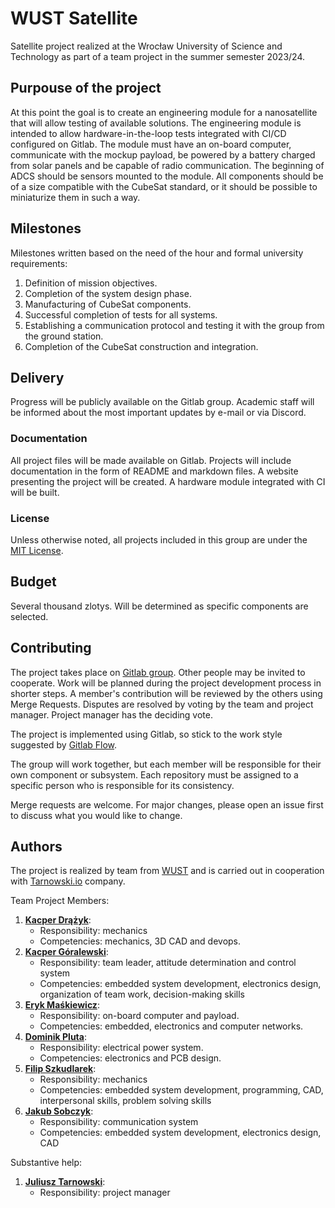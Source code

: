 # WUST Satellite

Satellite project realized at the Wrocław University of Science and Technology
as part of a team project in the summer semester 2023/24.

## Purpouse of the project

At this point the goal is to create an engineering module for a nanosatellite
that will allow testing of available solutions. The engineering module is
intended to allow hardware-in-the-loop tests integrated with CI/CD configured
on Gitlab. The module must have an on-board computer, communicate with the
mockup payload, be powered by a battery charged from solar panels and be
capable of radio communication. The beginning of ADCS should be sensors mounted
to the module. All components should be of a size compatible with the CubeSat
standard, or it should be possible to miniaturize them in such a way.

## Milestones

Milestones written based on the need of the hour and formal university
requirements:

 1. Definition of mission objectives.
 2. Completion of the system design phase.
 3. Manufacturing of CubeSat components.
 4. Successful completion of tests for all systems.
 5. Establishing a communication protocol and testing it with the group from
    the ground station.
 6. Completion of the CubeSat construction and integration.

## Delivery

Progress will be publicly available on the Gitlab group. Academic staff will be
informed about the most important updates by e-mail or via Discord.

### Documentation

All project files will be made available on Gitlab. Projects will include
documentation in the form of README and markdown files. A website presenting
the project will be created. A hardware module integrated with CI will be built.

### License

Unless otherwise noted, all projects included in this group are under the
[MIT License](https://choosealicense.com/licenses/mit/).

## Budget

Several thousand zlotys. Will be determined as specific components are selected.

## Contributing

The project takes place on [Gitlab group](). Other people may be invited to
cooperate. Work will be planned during the project development process in
shorter steps. A member's contribution will be reviewed by the others using
Merge Requests. Disputes are resolved by voting by the team and project
manager. Project manager has the deciding vote.

The project is implemented using Gitlab, so stick to the work style suggested
by [Gitlab Flow](https://about.gitlab.com/blog/2023/07/27/gitlab-flow-duo/).

The group will work together, but each member will be responsible for their
own component or subsystem. Each repository must be assigned to a specific
person who is responsible for its consistency.

Merge requests are welcome. For major changes, please open an issue first to
discuss what you would like to change.

## Authors

The project is realized by team from [WUST](https://pwr.edu.pl/) and is carried
out in cooperation with [Tarnowski.io](https://tarnowski.io) company. 

Team Project Members:

1. [**Kacper Drążyk**](https://gitlab.com/kdrazyk):
   - Responsibility: mechanics
   - Competencies: mechanics, 3D CAD and devops.
2. [**Kacper Góralewski**](https://gitlab.com/kgoralewski):
   - Responsibility: team leader, attitude determination and control system
   - Competencies: embedded system development, electronics design, 
      organization of team work, decision-making skills
3. [**Eryk Maśkiewicz**](https://gitlab.com/eryk5683):
   - Responsibility: on-board computer and payload.
   - Competencies: embedded, electronics and computer networks.
4. [**Dominik Pluta**](https://gitlab.com/nmarcin87):
   - Responsibility: electrical power system.
   - Competencies: electronics and PCB design.
5. [**Filip Szkudlarek**](https://gitlab.com/fszkudlarek6):
   - Responsibility: mechanics
   - Competencies: embedded system development, programming, CAD,
      interpersonal skills, problem solving skills
6. [**Jakub Sobczyk**](https://gitlab.com/sobczykjakub87):
   - Responsibility: communication system
   - Competencies: embedded system development, electronics design, CAD

Substantive help:

1. [**Juliusz Tarnowski**](https://tarnowski.io):
   - Responsibility:  project manager
